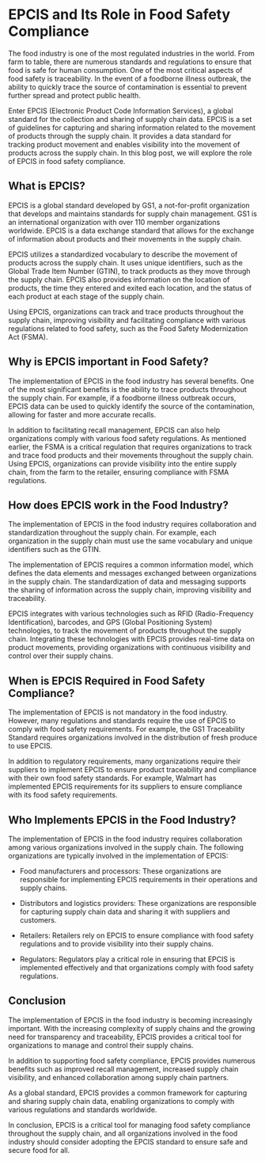 # EPCIS and Its Role in Food Safety Compliance

The food industry is one of the most regulated industries in the world. From farm to table, there are numerous standards and regulations to ensure that food is safe for human consumption. One of the most critical aspects of food safety is traceability. In the event of a foodborne illness outbreak, the ability to quickly trace the source of contamination is essential to prevent further spread and protect public health.

Enter EPCIS (Electronic Product Code Information Services), a global standard for the collection and sharing of supply chain data. EPCIS is a set of guidelines for capturing and sharing information related to the movement of products through the supply chain. It provides a data standard for tracking product movement and enables visibility into the movement of products across the supply chain. In this blog post, we will explore the role of EPCIS in food safety compliance.

## What is EPCIS?

EPCIS is a global standard developed by GS1, a not-for-profit organization that develops and maintains standards for supply chain management. GS1 is an international organization with over 110 member organizations worldwide. EPCIS is a data exchange standard that allows for the exchange of information about products and their movements in the supply chain. 

EPCIS utilizes a standardized vocabulary to describe the movement of products across the supply chain. It uses unique identifiers, such as the Global Trade Item Number (GTIN), to track products as they move through the supply chain. EPCIS also provides information on the location of products, the time they entered and exited each location, and the status of each product at each stage of the supply chain.

Using EPCIS, organizations can track and trace products throughout the supply chain, improving visibility and facilitating compliance with various regulations related to food safety, such as the Food Safety Modernization Act (FSMA).

## Why is EPCIS important in Food Safety?

The implementation of EPCIS in the food industry has several benefits. One of the most significant benefits is the ability to trace products throughout the supply chain. For example, if a foodborne illness outbreak occurs, EPCIS data can be used to quickly identify the source of the contamination, allowing for faster and more accurate recalls.

In addition to facilitating recall management, EPCIS can also help organizations comply with various food safety regulations. As mentioned earlier, the FSMA is a critical regulation that requires organizations to track and trace food products and their movements throughout the supply chain. Using EPCIS, organizations can provide visibility into the entire supply chain, from the farm to the retailer, ensuring compliance with FSMA regulations.

## How does EPCIS work in the Food Industry?

The implementation of EPCIS in the food industry requires collaboration and standardization throughout the supply chain. For example, each organization in the supply chain must use the same vocabulary and unique identifiers such as the GTIN.

The implementation of EPCIS requires a common information model, which defines the data elements and messages exchanged between organizations in the supply chain. The standardization of data and messaging supports the sharing of information across the supply chain, improving visibility and traceability.

EPCIS integrates with various technologies such as RFID (Radio-Frequency Identification), barcodes, and GPS (Global Positioning System) technologies, to track the movement of products throughout the supply chain. Integrating these technologies with EPCIS provides real-time data on product movements, providing organizations with continuous visibility and control over their supply chains.

## When is EPCIS Required in Food Safety Compliance?

The implementation of EPCIS is not mandatory in the food industry. However, many regulations and standards require the use of EPCIS to comply with food safety requirements. For example, the GS1 Traceability Standard requires organizations involved in the distribution of fresh produce to use EPCIS.

In addition to regulatory requirements, many organizations require their suppliers to implement EPCIS to ensure product traceability and compliance with their own food safety standards. For example, Walmart has implemented EPCIS requirements for its suppliers to ensure compliance with its food safety requirements.

## Who Implements EPCIS in the Food Industry?

The implementation of EPCIS in the food industry requires collaboration among various organizations involved in the supply chain. The following organizations are typically involved in the implementation of EPCIS:

-   Food manufacturers and processors: These organizations are responsible for implementing EPCIS requirements in their operations and supply chains.

-   Distributors and logistics providers: These organizations are responsible for capturing supply chain data and sharing it with suppliers and customers.

-   Retailers: Retailers rely on EPCIS to ensure compliance with food safety regulations and to provide visibility into their supply chains.

-   Regulators: Regulators play a critical role in ensuring that EPCIS is implemented effectively and that organizations comply with food safety regulations.

## Conclusion

The implementation of EPCIS in the food industry is becoming increasingly important. With the increasing complexity of supply chains and the growing need for transparency and traceability, EPCIS provides a critical tool for organizations to manage and control their supply chains.

In addition to supporting food safety compliance, EPCIS provides numerous benefits such as improved recall management, increased supply chain visibility, and enhanced collaboration among supply chain partners. 

As a global standard, EPCIS provides a common framework for capturing and sharing supply chain data, enabling organizations to comply with various regulations and standards worldwide.

In conclusion, EPCIS is a critical tool for managing food safety compliance throughout the supply chain, and all organizations involved in the food industry should consider adopting the EPCIS standard to ensure safe and secure food for all.
